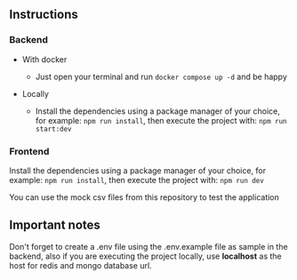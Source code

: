 ## Instructions

### Backend

- With docker

  - Just open your terminal and run `docker compose up -d` and be happy

- Locally

  - Install the dependencies using a package manager of your choice, for example: `npm run install`, then execute the project with: `npm run start:dev`

### Frontend

Install the dependencies using a package manager of your choice, for example: `npm run install`, then execute the project with: `npm run dev`

You can use the mock csv files from this repository to test the application

## Important notes

Don't forget to create a .env file using the .env.example file as sample in the backend, also if you are executing the project locally, use **localhost** as the host for redis and mongo database url.
